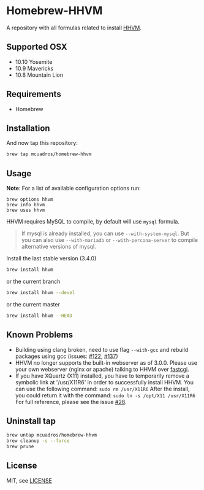 # Homebrew-HHVM

A repository with all formulas related to install [HHVM](https://github.com/facebook/hhvm).

Supported OSX
------------
* 10.10 Yosemite
* 10.9 Mavericks
* 10.8 Mountain Lion

Requirements
------------

* Homebrew

Installation
------------

And now tap this repository:

```sh
brew tap mcuadros/homebrew-hhvm
```

Usage
-----

**Note**: For a list of available configuration options run:

    brew options hhvm
    brew info hhvm
    brew uses hhvm

HHVM requires MySQL to compile, by default will use `mysql` formula.

> If mysql is already installed, you can use `--with-system-mysql`.
> But you can also use `--with-mariadb` or `--with-percona-server` to compile alternative versions of mysql.

Install the last stable version (3.4.0)

```sh
brew install hhvm
```

or the current branch

```sh
brew install hhvm --devel
```

or the current master

```sh
brew install hhvm --HEAD
```

Known Problems
-----

* Building using clang broken, need to use flag `--with-gcc` and rebuild packages using gcc (issues: [#122](https://github.com/mcuadros/homebrew-hhvm/issues/122), [#137](https://github.com/mcuadros/homebrew-hhvm/issues/137))
* HHVM no longer supports the built-in webserver as of 3.0.0.
  Please use your own webserver (nginx or apache) talking to HHVM over [fastcgi](https://github.com/facebook/hhvm/wiki/FastCGI).
* If you have XQuartz (X11) installed, you have to temporarily remove a symbolic link at '/usr/X11R6' in order to successfully install HHVM.
  You can use the following command: `sudo rm /usr/X11R6`
  After the install, you could return it with the command: `sudo ln -s /opt/X11 /usr/X11R6`
  For full reference, please see the issue [#28](https://github.com/mcuadros/homebrew-hhvm/issues/28).

Uninstall tap
------------

```sh
brew untap mcuadros/homebrew-hhvm
brew cleanup -s --force
brew prune
```

License
-------

MIT, see [LICENSE](LICENSE)
